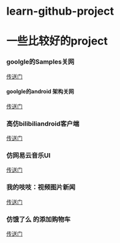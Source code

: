 # learn-github-project
<h1>一些比较好的project </h1>
<h3>goolgle的Samples关网 </h3>
<a href="https://github.com/googlesamples?page=1"> 传送门</a>
<h4>goolgle的android 架构关网 </h4>
<a href="https://github.com/googlesamples/android-architecture"> 传送门</a>
<h3>高仿bilibiliandroid客户端</h3>
<a href="https://github.com/HotBitmapGG/bilibili-android-client">传送门</a>
<h3>仿网易云音乐UI</h3>
<a href="https://github.com/youlookwhat/CloudReader">传送门</a>

<h3>我的吱吱：视频图片新闻</h3>
<a href="https://github.com/LuoboDcom/ZZShow">传送门</a>

<h3>仿饿了么 的添加购物车</h3>
<a href="https://github.com/adonixis/android-animated-menu-items/blob/master/app/src/main/res/drawable/avd_copy.xml">传送门</a>
<img url="https://github.com/mcxtzhang/AnimShopButton/raw/master/gif/new.gif"></img>
